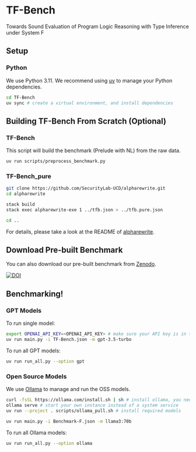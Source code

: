 # TF-Bench

Towards Sound Evaluation of Program Logic Reasoning with Type Inference under System F

## Setup

### Python

We use Python 3.11.
We recommend using [uv](https://docs.astral.sh/uv/getting-started/installation/) to manage your Python dependencies.

```sh
cd TF-Bench
uv sync # create a virtual environment, and install dependencies
```

## Building TF-Bench From Scratch (Optional)

### TF-Bench

This script will build the benchmark (Prelude with NL) from the raw data.

```sh
uv run scripts/preprocess_benchmark.py
```

### TF-Bench_pure

```sh
git clone https://github.com/SecurityLab-UCD/alpharewrite.git
cd alpharewrite

stack build
stack exec alpharewrite-exe 1 ../tfb.json > ../tfb.pure.json

cd ..
```

For details, please take a look at the README of [alpharewrite](https://github.com/SecurityLab-UCD/alpharewrite).

## Download Pre-built Benchmark

You can also download our pre-built benchmark from [Zenodo](https://doi.org/10.5281/zenodo.14751813).

<a href="https://doi.org/10.5281/zenodo.14751813"><img src="https://zenodo.org/badge/DOI/10.5281/zenodo.14751813.svg" alt="DOI"></a>

## Benchmarking!

### GPT Models

To run single model:

```sh
export OPENAI_API_KEY=<OPENAI_API_KEY> # make sure your API key is in the environment
uv run main.py -i TF-Bench.json -m gpt-3.5-turbo
```

To run all GPT models:

```sh
uv run run_all.py --option gpt
```

### Open Source Models

We use [Ollama](https://ollama.com/) to manage and run the OSS models.

```sh
curl -fsSL https://ollama.com/install.sh | sh # install ollama, you need sudo for this
ollama serve # start your own instance instead of a system service
uv run --project . scripts/ollama_pull.sh # install required models
```

```sh
uv run main.py -i Benchmark-F.json -m llama3:70b
```

To run all Ollama models:

```sh
uv run run_all.py --option ollama
```
